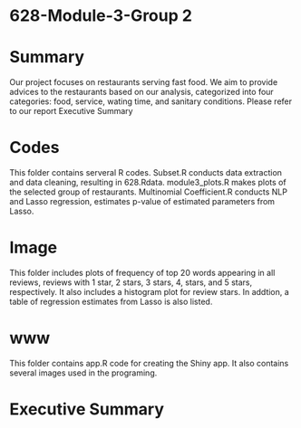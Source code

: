 # 628-Module-3-Group 2
#
# Summary
  Our project focuses on restaurants serving fast food. We aim to provide advices to the restaurants based on our analysis, categorized into four categories: food, service, wating time, and sanitary conditions. Please refer to our report Executive Summary
#
# Codes 
This folder contains serveral R codes. Subset.R conducts data extraction and data cleaning, resulting in 628.Rdata.
module3_plots.R makes plots of the selected group of restaurants.
Multinomial Coefficient.R conducts NLP and Lasso regression, estimates p-value of estimated parameters from Lasso.
#
# Image
This folder includes plots of frequency of top 20 words appearing in all reviews, reviews with 1 star, 2 stars, 3 stars, 4, stars, and 5 stars, respectively. It also includes a histogram plot for review stars. In addtion, a table of regression estimates from Lasso is also listed. 
#
# www
This folder contains app.R code for creating the Shiny app. It also contains several images used in the programing.
#
# Executive Summary
